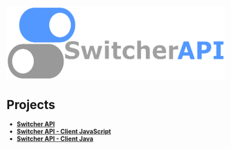 ![Switcher API: Cloud-based Feature Flag API](https://github.com/petruki/switcherapi-assets/blob/master/logo/switcherapi_grey.png)

# Projects  
- [**Switcher API**](https://github.com/petruki/switcher-api)
- [**Switcher API - Client JavaScript**](https://github.com/petruki/switcher-client-master)
- [**Switcher API - Client Java**](https://github.com/petruki/switcher-client)